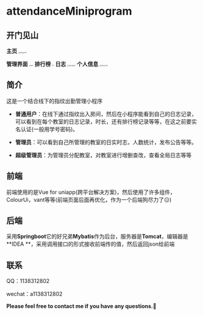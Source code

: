# attendanceMiniprogram

## 开门见山
**主页**
<img src="https://github.com/LifeAlsoIsGG/attendanceMiniprogram/blob/master/pictures/home.jpg?raw=true" alt="fefe" style="zoom: 25%;" /><img src="https://github.com/LifeAlsoIsGG/attendanceMiniprogram/blob/master/pictures/home2.jpg?raw=true" alt="fefe" style="zoom: 25%;" />



**管理界面**
  <img src="https://github.com/LifeAlsoIsGG/attendanceMiniprogram/blob/master/pictures/charge.jpg?raw=true" alt="fefe" style="zoom: 25%;" />
**排行榜**
  <img src="https://github.com/LifeAlsoIsGG/attendanceMiniprogram/blob/master/pictures/rank.jpg?raw=true" style="zoom:25%;" />
**日志**
  <img src="https://github.com/LifeAlsoIsGG/attendanceMiniprogram/blob/master/pictures/log.jpg?raw=true" alt="fefe" style="zoom: 25%;" /><img src="https://github.com/LifeAlsoIsGG/attendanceMiniprogram/blob/master/pictures/log2.jpg?raw=true" alt="fefe" style="zoom: 25%;" />
**个人信息**
  <img src="https://github.com/LifeAlsoIsGG/attendanceMiniprogram/blob/master/pictures/profile.jpg?raw=true" alt="fefe" style="zoom: 25%;" /><img src="https://github.com/LifeAlsoIsGG/attendanceMiniprogram/blob/master/pictures/profile2.jpg?raw=true" alt="fefe" style="zoom: 25%;" />










## 简介

这是一个结合线下的指纹出勤管理小程序

- **普通用户**：在线下通过指纹出入房间，然后在小程序能看到自己的日志记录，可以看到在每个教室的日志记录，时长，还有排行榜记录等等，在这之前要实名认证(一般用学号密码)。

- **管理员**：可以看到自己所管理的教室的日实时志，人数统计，发布公告等等。

- **超级管理员**：为管理员分配教室，对教室进行增删查改，查看全局日志等等

## 前端

前端使用的是Vue for uniapp(跨平台解决方案)，然后使用了许多组件，ColourUi，vant等等(前端页面后面再优化，作为一个后端狗尽力了:expressionless:) 

## 后端

采用**Springboot**它的好兄弟**Mybatis**作为后台，服务器是**Tomcat**，编辑器是**IDEA **，采用调用接口的形式接收前端传的值，然后返回json给前端

## 联系

QQ：1138312802

wechat：a1138312802

**Please feel free to contact me if you have any questions.:call_me_hand:**



